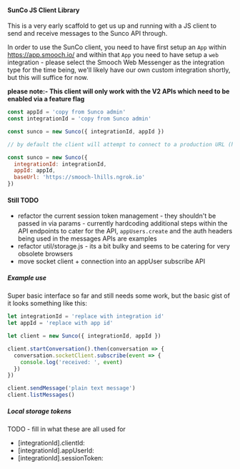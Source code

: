 #### SunCo JS Client Library

This is a very early scaffold to get us up and running with a JS client to send and receive messages to the Sunco API through.

In order to use the SunCo client, you need to have first setup an `App` within https://app.smooch.io/
and within that `App` you need to have setup a `web` integration - please select the Smooch Web Messenger as the integration type for the time being, we'll likely have our own custom integration shortly, but this will suffice for now.

**please note:- This client will only work with the V2 APIs which need to be enabled via a feature flag**

```js
const appId = 'copy from Sunco admin'
const integrationId = 'copy from Sunco admin'

const sunco = new Sunco({ integrationId, appId })

// by default the client will attempt to connect to a production URL (https://api.smooch.io). If you wish to use a different base url you can pass in during initialisation.

const sunco = new Sunco({
  integrationId: integrationId,
  appId: appId,
  baseUrl: 'https://smooch-lhills.ngrok.io'
})
```

#### Still TODO

- refactor the current session token management - they shouldn't be passed in via params - currently hardcoding additional steps within the API endpoints to cater for the API, `appUsers.create` and the auth headers being used in the messages APIs are examples
- refactor util/storage.js - its a bit bulky and seems to be catering for very obsolete browsers
- move socket client + connection into an appUser subscribe API

##### Example use

Super basic interface so far and still needs some work, but the basic gist of it looks something like this:

```js
let integrationId = 'replace with integration id'
let appId = 'replace with app id'

let client = new Sunco({ integrationId, appId })

client.startConversation().then(conversation => {
  conversation.socketClient.subscribe(event => {
    console.log('received: ', event)
  })
})

client.sendMessage('plain text message')
client.listMessages()
```

##### Local storage tokens

TODO - fill in what these are all used for

- [integrationId].clientId:
- [integrationId].appUserId:
- [integrationId].sessionToken:
